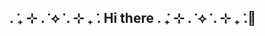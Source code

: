 ## . ݁₊ ⊹ . ݁ ⟡ ݁ . ⊹ ₊ ݁. Hi there . ݁₊ ⊹ . ݁ ⟡ ݁ . ⊹ ₊ ݁.👋

<!--
**james-leask/james-leask** is a ✨ _special_ ✨ repository because its `README.md` (this file) appears on your GitHub profile.

Here are some ideas to get you started:

- 🔭 I’m currently working on ...
- 🌱 I’m currently learning ...
- 👯 I’m looking to collaborate on ...
- 🤔 I’m looking for help with ...
- 💬 Ask me about ...
- 📫 How to reach me: ...
- 😄 Pronouns: ...
- ⚡ Fun fact: ...
-->
